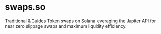 # swaps.so
Traditional &amp; Guides Token swaps on Solana leveraging the Jupiter API for near zero slippage swaps and maximum liquidity efficiency.
